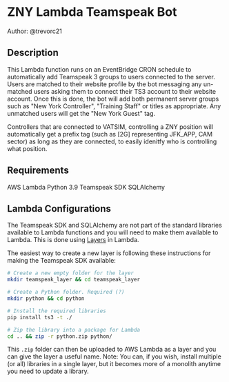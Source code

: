 # ZNY Lambda Teamspeak Bot

Author: @trevorc21

## Description
This Lambda function runs on an EventBridge CRON schedule to automatically add Teamspeak 3 groups to users connected to the server. Users are matched to their website profile by the bot messaging any un-matched users asking them to connect their TS3 account to their website account. Once this is done, the bot will add both permanent server groups such as "New York Controller", "Training Staff" or titles as appropriate. Any unmatched users will get the "New York Guest" tag.

Controllers that are connected to VATSIM, controlling a ZNY position will
automatically get a prefix tag (such as [2G] representing JFK_APP, CAM sector)
as long as they are connected, to easily idenitfy who is controlling what
position.

## Requirements
AWS Lambda
Python 3.9
Teamspeak SDK
SQLAlchemy

## Lambda Configurations
The Teamspeak SDK and SQLAlchemy are not part of the standard libraries available
to Lambda functions and you will need to make them available to Lambda. This is
done using [Layers](https://docs.aws.amazon.com/lambda/latest/dg/configuration-layers.html) in Lambda.

The easiest way to create a new layer is following these instructions for
making the Teamspeak SDK available:

```bash
# Create a new empty folder for the layer
mkdir teamspeak_layer && cd teamspeak_layer

# Create a Python folder. Required (?)
mkdir python && cd python

# Install the required libraries
pip install ts3 -t ./

# Zip the library into a package for Lambda
cd .. && zip -r python.zip python/
```

This `.zip` folder can then be uploaded to AWS Lambda as a layer and you can
give the layer a useful name. Note: You can, if you wish, install multiple (or
all) libraries in a single layer, but it becomes more of a monolith anytime you
need to update a library.


